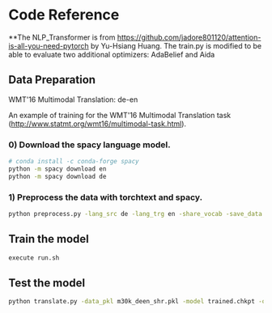 # Code Reference

**The NLP_Transformer is from https://github.com/jadore801120/attention-is-all-you-need-pytorch by Yu-Hsiang Huang. The train.py is modified to be able to evaluate two additional optimizers: AdaBelief and Aida




## Data Preparation
WMT'16 Multimodal Translation: de-en

An example of training for the WMT'16 Multimodal Translation task (http://www.statmt.org/wmt16/multimodal-task.html).

### 0) Download the spacy language model.
```bash
# conda install -c conda-forge spacy 
python -m spacy download en
python -m spacy download de
```

### 1) Preprocess the data with torchtext and spacy.
```bash
python preprocess.py -lang_src de -lang_trg en -share_vocab -save_data m30k_deen_shr.pkl
```

## 

## Train the model
```bash
execute run.sh
```

## Test the model
```bash
python translate.py -data_pkl m30k_deen_shr.pkl -model trained.chkpt -output prediction.txt
```


